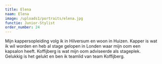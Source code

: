 ```yaml
---
title: Elena
naam: Elena
image: /uploads1/portraits/elena.jpg
functie: Junior-Stylist
order_number: 24
---
```


Mijn kappersopleiding volg ik in Hilversum en woon in Huizen. Kapper is wat ik wil worden en heb al stage gelopen in Londen waar mijn oom een kapsalon heeft. Koffijberg is wat mijn oom adviseerde als stageplek. Gelukkig is het gelukt en ben ik teamlid van team Koffijberg.